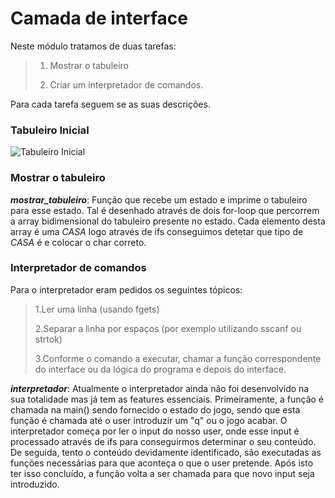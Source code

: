 # Camada de interface
Neste módulo tratamos de duas tarefas:

> 1. Mostrar o tabuleiro
> 
> 2. Criar um interpretador de comandos.

Para cada tarefa seguem se as suas descrições.

### Tabuleiro Inicial

<img src="https://github.com/andreubita/li2-201920/blob/master/relatorios/guiao5/tabuleiro_incial.png" align="center" alt="Tabuleiro Inicial">

### Mostrar o tabuleiro

***mostrar_tabuleiro***:
Função que recebe um estado e imprime o tabuleiro para esse estado.
Tal é desenhado através de dois for-loop que percorrem a array bidimensional do tabuleiro presente no estado.
Cada elemento desta array é uma *CASA* logo através de ifs conseguimos detetar que tipo de *CASA* é e colocar o char correto.

### Interpretador de comandos

Para o interpretador eram pedidos os seguintes tópicos:
   
> 1.Ler uma linha (usando fgets)
> 
> 2.Separar a linha por espaços (por exemplo utilizando sscanf ou strtok)
> 
> 3.Conforme o comando a executar, chamar a função correspondente do interface ou da lógica
> do programa e depois do interface.
    
***interpretador***:
Atualmente o interpretador ainda não foi desenvolvido na sua totalidade mas já tem as features essenciais.
Primeiramente, a função é chamada na main() sendo fornecido o estado do jogo, sendo que esta função é chamada até o
user introduzir um "q" ou o jogo acabar.
O interpretador começa por ler o input do nosso user, onde esse input é processado através de ifs para conseguirmos
determinar o seu conteúdo.
De seguida, tento o conteúdo devidamente identificado, são executadas as funções necessárias para que aconteça o que o user
pretende.
Após isto ter isso concluído, a função volta a ser chamada para que novo input seja introduzido.
